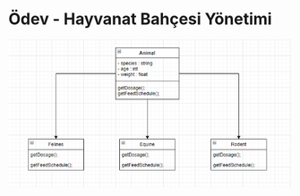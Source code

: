# Ödev - Hayvanat Bahçesi Yönetimi

![github](https://github.com/Emopusta/patika-dev-projects/blob/main/Object%20Oriented%20Programming/%C3%96dev%20-%20Hayvanat%20Bah%C3%A7esi%20Y%C3%B6netimi/AnimalOOPPatika.PNG)
